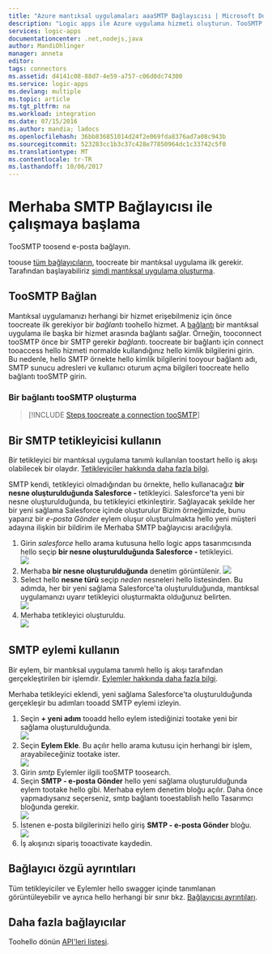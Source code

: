 ```yaml
---
title: "Azure mantıksal uygulamaları aaaSMTP Bağlayıcısı | Microsoft Docs"
description: "Logic apps ile Azure uygulama hizmeti oluşturun. TooSMTP toosend e-posta bağlayın."
services: logic-apps
documentationcenter: .net,nodejs,java
author: MandiOhlinger
manager: anneta
editor: 
tags: connectors
ms.assetid: d4141c08-88d7-4e59-a757-c06d0dc74300
ms.service: logic-apps
ms.devlang: multiple
ms.topic: article
ms.tgt_pltfrm: na
ms.workload: integration
ms.date: 07/15/2016
ms.author: mandia; ladocs
ms.openlocfilehash: 36bb836851014d24f2e069fda8376ad7a08c943b
ms.sourcegitcommit: 523283cc1b3c37c428e77850964dc1c33742c5f0
ms.translationtype: MT
ms.contentlocale: tr-TR
ms.lasthandoff: 10/06/2017
---
```

# <a name="get-started-with-hello-smtp-connector"></a>Merhaba SMTP Bağlayıcısı ile çalışmaya başlama
TooSMTP toosend e-posta bağlayın.

toouse [tüm bağlayıcıların](apis-list.md), toocreate bir mantıksal uygulama ilk gerekir. Tarafından başlayabiliriz [şimdi mantıksal uygulama oluşturma](../logic-apps/logic-apps-create-a-logic-app.md).

## <a name="connect-toosmtp"></a>TooSMTP Bağlan
Mantıksal uygulamanızı herhangi bir hizmet erişebilmeniz için önce toocreate ilk gerekiyor bir *bağlantı* toohello hizmet. A [bağlantı](connectors-overview.md) bir mantıksal uygulama ile başka bir hizmet arasında bağlantı sağlar. Örneğin, tooconnect tooSMTP önce bir SMTP gerekir *bağlantı*. toocreate bir bağlantı için connect tooaccess hello hizmeti normalde kullandığınız hello kimlik bilgilerini girin. Bu nedenle, hello SMTP örnekte hello kimlik bilgilerini tooyour bağlantı adı, SMTP sunucu adresleri ve kullanıcı oturum açma bilgileri toocreate hello bağlantı tooSMTP girin.  

### <a name="create-a-connection-toosmtp"></a>Bir bağlantı tooSMTP oluşturma
> [!INCLUDE [Steps toocreate a connection tooSMTP](../../includes/connectors-create-api-smtp.md)]
> 
> 

## <a name="use-an-smtp-trigger"></a>Bir SMTP tetikleyicisi kullanın
Bir tetikleyici bir mantıksal uygulama tanımlı kullanılan toostart hello iş akışı olabilecek bir olaydır. [Tetikleyiciler hakkında daha fazla bilgi](../logic-apps/logic-apps-what-are-logic-apps.md#logic-app-concepts).

SMTP kendi, tetikleyici olmadığından bu örnekte, hello kullanacağız **bir nesne oluşturulduğunda Salesforce -** tetikleyici. Salesforce'ta yeni bir nesne oluşturulduğunda, bu tetikleyici etkinleştirir. Sağlayacak şekilde her bir yeni sağlama Salesforce içinde oluşturulur Bizim örneğimizde, bunu yaparız bir *e-posta Gönder* eylem oluşur oluşturulmakta hello yeni müşteri adayına ilişkin bir bildirim ile Merhaba SMTP bağlayıcısı aracılığıyla.

1. Girin *salesforce* hello arama kutusuna hello logic apps tasarımcısında hello seçip **bir nesne oluşturulduğunda Salesforce -** tetikleyici.  
   ![](../../includes/media/connectors-create-api-salesforce/trigger-1.png)  
2. Merhaba **bir nesne oluşturulduğunda** denetim görüntülenir.
   ![](../../includes/media/connectors-create-api-salesforce/trigger-2.png)  
3. Select hello **nesne türü** seçip *neden* nesneleri hello listesinden. Bu adımda, her bir yeni sağlama Salesforce'ta oluşturulduğunda, mantıksal uygulamanızı uyarır tetikleyici oluşturmakta olduğunuz belirten.  
   ![](../../includes/media/connectors-create-api-salesforce/trigger3.png)  
4. Merhaba tetikleyici oluşturuldu.  
   ![](../../includes/media/connectors-create-api-salesforce/trigger-4.png)  

## <a name="use-an-smtp-action"></a>SMTP eylemi kullanın
Bir eylem, bir mantıksal uygulama tanımlı hello iş akışı tarafından gerçekleştirilen bir işlemdir. [Eylemler hakkında daha fazla bilgi](../logic-apps/logic-apps-what-are-logic-apps.md#logic-app-concepts).

Merhaba tetikleyici eklendi, yeni sağlama Salesforce'ta oluşturulduğunda gerçekleşir bu adımları tooadd SMTP eylemi izleyin.

1. Seçin **+ yeni adım** tooadd hello eylem istediğinizi tootake yeni bir sağlama oluşturulduğunda.  
   ![](../../includes/media/connectors-create-api-salesforce/trigger4.png)  
2. Seçin **Eylem Ekle**. Bu açılır hello arama kutusu için herhangi bir işlem, arayabileceğiniz tootake ister.  
   ![](../../includes/media/connectors-create-api-smtp/using-smtp-action-2.png)  
3. Girin *smtp* Eylemler ilgili tooSMTP toosearch.  
4. Seçin **SMTP - e-posta Gönder** hello yeni sağlama oluşturulduğunda eylem tootake hello gibi. Merhaba eylem denetim bloğu açılır. Daha önce yapmadıysanız seçerseniz, smtp bağlantı tooestablish hello Tasarımcı bloğunda gerekir.  
   ![](../../includes/media/connectors-create-api-smtp/smtp-2.png)    
5. İstenen e-posta bilgilerinizi hello giriş **SMTP - e-posta Gönder** bloğu.  
   ![](../../includes/media/connectors-create-api-smtp/using-smtp-action-4.PNG)  
6. İş akışınızı sipariş tooactivate kaydedin.  

## <a name="connector-specific-details"></a>Bağlayıcı özgü ayrıntıları

Tüm tetikleyiciler ve Eylemler hello swagger içinde tanımlanan görüntüleyebilir ve ayrıca hello herhangi bir sınır bkz. [Bağlayıcısı ayrıntıları](/connectors/smtpconnector/).

## <a name="more-connectors"></a>Daha fazla bağlayıcılar
Toohello dönün [API'leri listesi](apis-list.md).

